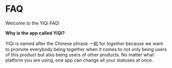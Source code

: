 # FAQ

Welcome to the YiQi FAQ!

**Why is the app called YiQi?**

YiQi is named after the Chinese phrase 一起 for *together* because we want to promote everybody being together when it comes to not only being users of this product but also being users of other products. No matter what platform you are using, one app can change all your statuses at once.